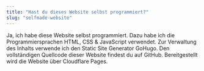 ```yaml
---
title: "Hast du dieses Website selbst programmiert?"
slug: "selfmade-website"
---
```


Ja, ich habe diese Website selbst programmiert. Dazu habe ich die Programmiersprachen HTML, CSS & JavaScript verwendet. Zur Verwaltung des Inhalts verwende ich den Static Site Generator GoHugo. Den vollständigen Quellcode dieser Website findest du auf GitHub. Bereitgestellt wird die Website über Cloudflare Pages.